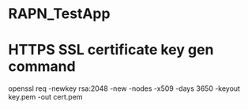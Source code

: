 # RAPN_TestApp

# HTTPS SSL certificate key gen command

openssl req -newkey rsa:2048 -new -nodes -x509 -days 3650 -keyout key.pem -out cert.pem
